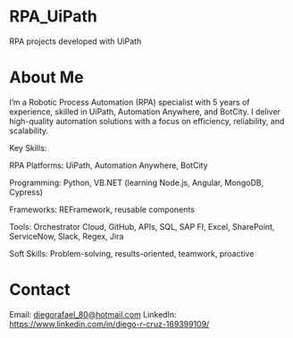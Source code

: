 # RPA_UiPath
RPA projects developed with UiPath

# About Me
I’m a Robotic Process Automation (RPA) specialist with 5 years of experience, skilled in UiPath, Automation Anywhere, and BotCity. I deliver high-quality automation solutions with a focus on efficiency, reliability, and scalability.

Key Skills:

RPA Platforms: UiPath, Automation Anywhere, BotCity

Programming: Python, VB.NET (learning Node.js, Angular, MongoDB, Cypress)

Frameworks: REFramework, reusable components

Tools: Orchestrator Cloud, GitHub, APIs, SQL, SAP FI, Excel, SharePoint, ServiceNow, Slack, Regex, Jira

Soft Skills: Problem-solving, results-oriented, teamwork, proactive

# Contact

Email: diegorafael_80@hotmail.com
LinkedIn: https://www.linkedin.com/in/diego-r-cruz-169399109/
